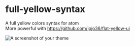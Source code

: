 # full-yellow-syntax

A full yellow colors syntax for atom  
More powerful with https://github.com/jojo36/flat-yellow-ui

![A screenshot of your theme](http://josselinbodan.fr/img/yellow-theme.png)
